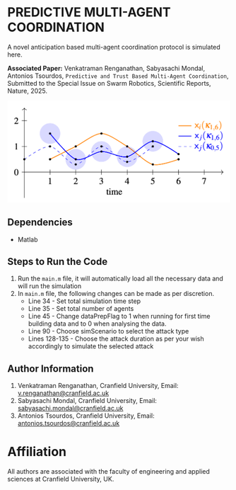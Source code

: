 # PREDICTIVE MULTI-AGENT COORDINATION
 A novel anticipation based multi-agent coordination protocol is simulated here.

 **Associated Paper:** Venkatraman Renganathan, Sabyasachi Mondal, Antonios Tsourdos, `Predictive and Trust Based Multi-Agent Coordination`, Submitted to the Special Issue on Swarm Robotics, Scientific Reports, Nature, 2025.

 ![anticipation](https://github.com/venkatramanrenganathan/Predictive-MultiAgent-Coordination/blob/main/anticipation.png)

## Dependencies
- Matlab

## Steps to Run the Code 
1. Run the `main.m` file, it will automatically load all the necessary data and will run the simulation
2. In `main.m` file, the following changes can be made as per discretion.
   * Line 34 - Set total simulation time step
   * Line 35 - Set total number of agents
   * Line 45 - Change dataPrepFlag to 1 when running for first time building data and to 0 when analysing the data.
   * Line 90 - Choose simScenario to select the attack type
   * Lines 128-135 - Choose the attack duration as per your wish accordingly to simulate the selected attack

## Author Information
1. Venkatraman Renganathan, Cranfield University, Email: v.renganathan@cranfield.ac.uk
2. Sabyasachi Mondal, Cranfield University, Email: sabyasachi.mondal@cranfield.ac.uk
3. Antonios Tsourdos, Cranfield University, Email: antonios.tsourdos@cranfield.ac.uk

# Affiliation
All authors are associated with the faculty of engineering and applied sciences at Cranfield University, UK. 
